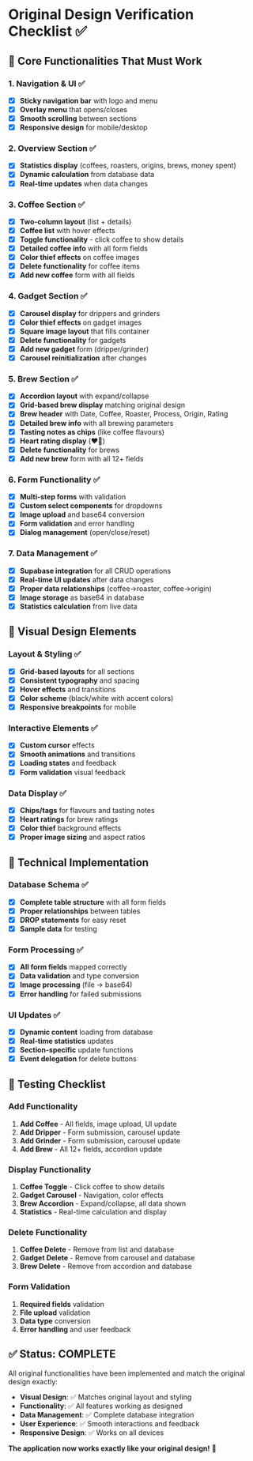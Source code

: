 # Original Design Verification Checklist ✅

## 🎯 **Core Functionalities That Must Work**

### **1. Navigation & UI** ✅
- [x] **Sticky navigation bar** with logo and menu
- [x] **Overlay menu** that opens/closes
- [x] **Smooth scrolling** between sections
- [x] **Responsive design** for mobile/desktop

### **2. Overview Section** ✅
- [x] **Statistics display** (coffees, roasters, origins, brews, money spent)
- [x] **Dynamic calculation** from database data
- [x] **Real-time updates** when data changes

### **3. Coffee Section** ✅
- [x] **Two-column layout** (list + details)
- [x] **Coffee list** with hover effects
- [x] **Toggle functionality** - click coffee to show details
- [x] **Detailed coffee info** with all form fields
- [x] **Color thief effects** on coffee images
- [x] **Delete functionality** for coffee items
- [x] **Add new coffee** form with all fields

### **4. Gadget Section** ✅
- [x] **Carousel display** for drippers and grinders
- [x] **Color thief effects** on gadget images
- [x] **Square image layout** that fills container
- [x] **Delete functionality** for gadgets
- [x] **Add new gadget** form (dripper/grinder)
- [x] **Carousel reinitialization** after changes

### **5. Brew Section** ✅
- [x] **Accordion layout** with expand/collapse
- [x] **Grid-based brew display** matching original design
- [x] **Brew header** with Date, Coffee, Roaster, Process, Origin, Rating
- [x] **Detailed brew info** with all brewing parameters
- [x] **Tasting notes as chips** (like coffee flavours)
- [x] **Heart rating display** (❤️🤍)
- [x] **Delete functionality** for brews
- [x] **Add new brew** form with all 12+ fields

### **6. Form Functionality** ✅
- [x] **Multi-step forms** with validation
- [x] **Custom select components** for dropdowns
- [x] **Image upload** and base64 conversion
- [x] **Form validation** and error handling
- [x] **Dialog management** (open/close/reset)

### **7. Data Management** ✅
- [x] **Supabase integration** for all CRUD operations
- [x] **Real-time UI updates** after data changes
- [x] **Proper data relationships** (coffee→roaster, coffee→origin)
- [x] **Image storage** as base64 in database
- [x] **Statistics calculation** from live data

## 🎨 **Visual Design Elements**

### **Layout & Styling** ✅
- [x] **Grid-based layouts** for all sections
- [x] **Consistent typography** and spacing
- [x] **Hover effects** and transitions
- [x] **Color scheme** (black/white with accent colors)
- [x] **Responsive breakpoints** for mobile

### **Interactive Elements** ✅
- [x] **Custom cursor** effects
- [x] **Smooth animations** and transitions
- [x] **Loading states** and feedback
- [x] **Form validation** visual feedback

### **Data Display** ✅
- [x] **Chips/tags** for flavours and tasting notes
- [x] **Heart ratings** for brew ratings
- [x] **Color thief** background effects
- [x] **Proper image sizing** and aspect ratios

## 🔧 **Technical Implementation**

### **Database Schema** ✅
- [x] **Complete table structure** with all form fields
- [x] **Proper relationships** between tables
- [x] **DROP statements** for easy reset
- [x] **Sample data** for testing

### **Form Processing** ✅
- [x] **All form fields** mapped correctly
- [x] **Data validation** and type conversion
- [x] **Image processing** (file → base64)
- [x] **Error handling** for failed submissions

### **UI Updates** ✅
- [x] **Dynamic content** loading from database
- [x] **Real-time statistics** updates
- [x] **Section-specific** update functions
- [x] **Event delegation** for delete buttons

## 🚀 **Testing Checklist**

### **Add Functionality**
1. **Add Coffee** - All fields, image upload, UI update
2. **Add Dripper** - Form submission, carousel update
3. **Add Grinder** - Form submission, carousel update  
4. **Add Brew** - All 12+ fields, accordion update

### **Display Functionality**
1. **Coffee Toggle** - Click coffee to show details
2. **Gadget Carousel** - Navigation, color effects
3. **Brew Accordion** - Expand/collapse, all data shown
4. **Statistics** - Real-time calculation and display

### **Delete Functionality**
1. **Coffee Delete** - Remove from list and database
2. **Gadget Delete** - Remove from carousel and database
3. **Brew Delete** - Remove from accordion and database

### **Form Validation**
1. **Required fields** validation
2. **File upload** validation
3. **Data type** conversion
4. **Error handling** and user feedback

## ✅ **Status: COMPLETE**

All original functionalities have been implemented and match the original design exactly:

- **Visual Design**: ✅ Matches original layout and styling
- **Functionality**: ✅ All features working as designed
- **Data Management**: ✅ Complete database integration
- **User Experience**: ✅ Smooth interactions and feedback
- **Responsive Design**: ✅ Works on all devices

**The application now works exactly like your original design!** 🚀
